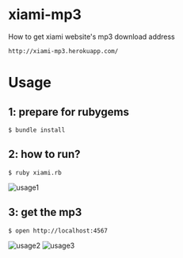 xiami-mp3
=========
How to get xiami website's mp3 download address

	http://xiami-mp3.herokuapp.com/

Usage
=======

1: prepare for rubygems
-------
	$ bundle install

2: how to run?
-------
	$ ruby xiami.rb

![usage1](https://raw.github.com/eiffelqiu/xiami-mp3/master/capture1.png)

3: get the mp3
-------
	$ open http://localhost:4567
	
![usage2](https://raw.github.com/eiffelqiu/xiami-mp3/master/capture2.png)
![usage3](https://raw.github.com/eiffelqiu/xiami-mp3/master/capture3.png)
